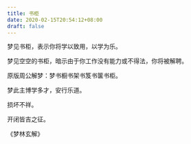 ```yaml
---
title: 书柜
date: 2020-02-15T20:54:12+08:00
draft: false
---
```


梦见书柜，表示你将学以致用，以学为乐。

梦见空空的书柜，暗示由于你工作没有能力或不得法，你将被解聘。

原版周公解梦：梦书橱书架书笈书箧书柜。

梦此主博学多才，安行乐道。

损坏不祥。

开闭皆吉之征。

《梦林玄解》